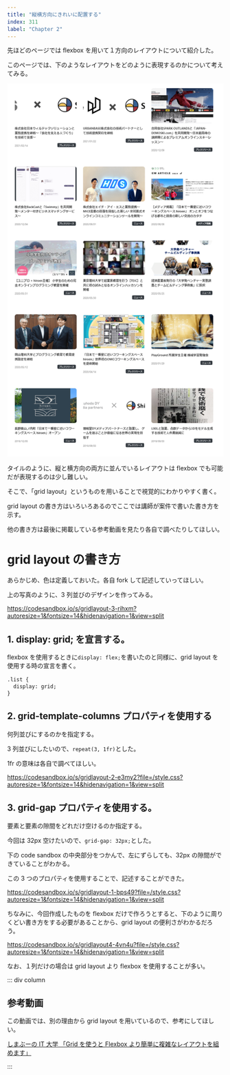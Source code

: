 ```yaml
---
title: "縦横方向にきれいに配置する"
index: 311
label: "Chapter 2"
---
```


先ほどのページでは flexbox を用いて１方向のレイアウトについて紹介した。

このページでは、下のようなレイアウトをどのように表現するのかについて考えてみる。

![](./images/grid.png)

タイルのように、縦と横方向の両方に並んでいるレイアウトは flexbox でも可能だが表現するのは少し難しい。

そこで、「grid layout」というものを用いることで視覚的にわかりやすく書く。

grid layout の書き方はいろいろあるのでここでは講師が案件で書いた書き方を示す。

他の書き方は最後に掲載している参考動画を見たり各自で調べたりしてほしい。

# grid layout の書き方

あらかじめ、色は定義しておいた。各自 fork して記述していってほしい。

上の写真のように、3 列並びのデザインを作ってみる。

https://codesandbox.io/s/gridlayout-3-rihxm?autoresize=1&fontsize=14&hidenavigation=1&view=split

## 1. display: grid; を宣言する。

flexbox を使用するときに`display: flex;`を書いたのと同様に、grid layout を使用する時の宣言を書く。

```
.list {
  display: grid;
}
```

## 2. grid-template-columns プロパティを使用する

何列並びにするのかを指定する。

3 列並びにしたいので、`repeat(3, 1fr)`とした。

1fr の意味は各自で調べてほしい。

https://codesandbox.io/s/gridlayout-2-e3my2?file=/style.css?autoresize=1&fontsize=14&hidenavigation=1&view=split

## 3. grid-gap プロパティを使用する。

要素と要素の隙間をどれだけ空けるのか指定する。

今回は 32px 空けたいので、`grid-gap: 32px;`とした。

下の code sandbox の中央部分をつかんで、左にずらしても、32px の隙間ができていることがわかる。

この 3 つのプロパティを使用することで、記述することができた。

https://codesandbox.io/s/gridlayout-1-bps49?file=/style.css?autoresize=1&fontsize=14&hidenavigation=1&view=split

ちなみに、今回作成したものを flexbox だけで作ろうとすると、下のように周りくどい書き方をする必要があることから、grid layout の便利さがわかるだろう。

https://codesandbox.io/s/gridlayout4-4vn4u?file=/style.css?autoresize=1&fontsize=14&hidenavigation=1&view=split

なお、１列だけの場合は grid layout より flexbox を使用することが多い。

::: div column

## 参考動画

この動画では、別の理由から grid layout を用いているので、参考にしてほしい。

[しまぶーの IT 大学 「Grid を使うと Flexbox より簡単に複雑なレイアウトを組めます」](https://www.youtube.com/watch?v=cwkkD0ejX8Q)

:::
